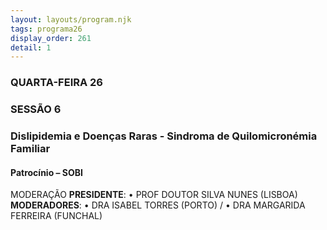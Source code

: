 ```yaml
---
layout: layouts/program.njk
tags: programa26
display_order: 261
detail: 1
---
```

### QUARTA-FEIRA 26  
### SESSÃO 6
### Dislipidemia e Doenças Raras - Sindroma de Quilomicronémia Familiar
#### Patrocínio – SOBI

MODERAÇÃO
**PRESIDENTE**: • PROF DOUTOR SILVA NUNES (LISBOA)
**MODERADORES**: • DRA ISABEL TORRES (PORTO) /
• DRA MARGARIDA FERREIRA (FUNCHAL)